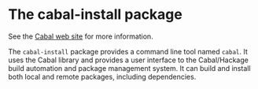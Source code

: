 The cabal-install package
=========================

See the [Cabal web site] for more information.

The `cabal-install` package provides a command line tool named `cabal`.
It uses the Cabal library and provides a user interface to the
Cabal/Hackage build automation and package management system. It can
build and install both local and remote packages, including
dependencies.

[Cabal web site]: http://www.haskell.org/cabal/
